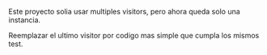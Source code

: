Este proyecto solia usar multiples visitors, pero ahora queda solo una instancia.

Reemplazar el ultimo visitor por codigo mas simple que cumpla los mismos test.